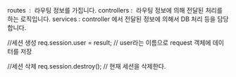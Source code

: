 routes  :  라우팅 정보를 가집니다.
controllers :  라우팅 정보에 의해 전달된 처리를 하는 로직입니다.
services : controller 에서 전달된 정보에 의해서 DB 처리 등을 담당합니다.

//세션 생성
req.session.user = result;    // user라는 이름으로 request 객체에 데이터를 저장

//세션 삭제
req.session.destroy();		// 현재 세션을 삭제한다.